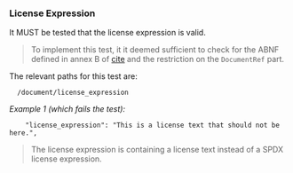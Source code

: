### License Expression

It MUST be tested that the license expression is valid.

> To implement this test, it it deemed sufficient to check for the ABNF defined in annex B of [cite](#SPDX301) and
> the restriction on the `DocumentRef` part.

The relevant paths for this test are:

```
  /document/license_expression
```

*Example 1 (which fails the test):*

```
    "license_expression": "This is a license text that should not be here.",
```

> The license expression is containing a license text instead of a SPDX license expression.
